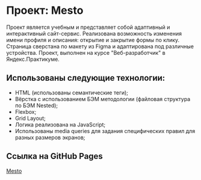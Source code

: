 # Проект: Mesto

Проект является учебным и представляет собой адаптивный и интерактивный сайт-сервис. Реализована возможность изменения имени профиля и описания: открытие и закрытие формы по клику. Страница сверстана по макету из Figma и адаптирована под различные устройства. Проект, выполнен на курсе "Веб-разработчик" в Яндекс.Практикуме.

## Использованы следующие технологии:

- HTML (использованы семантические теги);
- Вёрстка с использованием БЭМ методологии (файловая структура по БЭМ Nested);
- Flexbox;
- Grid Layout;
- Логика реализована на JavaScript;
- Использованы media queries для задания специфических правил для разных размеров экранов;

## Ссылка на GitHub Pages

[Mesto](https://butterzzz.github.io/mesto/)
